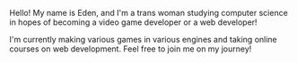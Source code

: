 Hello! My name is Eden, and I'm a trans woman studying computer science in hopes of becoming a video game developer or a web developer!

I'm currently making various games in various engines and taking online courses on web development. Feel free to join me on my journey!
